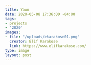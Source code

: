 ```yaml
---
title: Yawn
date: 2020-05-08 17:36:00 -04:00
tags:
- projects
- '2020'
images:
- file: "/uploads/ekarakose01.png"
  creator: Elif Karakose
  link: https://www.elifkarakose.com/
type: image
layout: post
---
```

